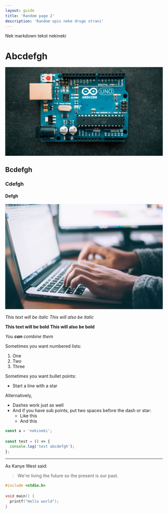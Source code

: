 ```yaml
---
layout: guide
title: 'Random page 2'
description: 'Random opis neke druge strani'
---
```


Nek markdown tekst nekineki

# Abcdefgh

![Arduino](../images/arduino.jpg)

## Bcdefgh

### Cdefgh

#### Defgh

![Computer](../images/computer.jpg)

_This text will be italic_
_This will also be italic_

**This text will be bold**
**This will also be bold**

_You **can** combine them_

Sometimes you want numbered lists:

1. One
2. Two
3. Three

Sometimes you want bullet points:

- Start a line with a star

Alternatively,

- Dashes work just as well
- And if you have sub points, put two spaces before the dash or star:
  - Like this
  - And this

```javascript
const a = 'nekineki';

const test = () => {
  console.log('test abcdefgh');
};
```

---

As Kanye West said:

> We're living the future so
> the present is our past.

```cpp
#include <stdio.h>

void main() {
  printf("Hello world");
}
```
